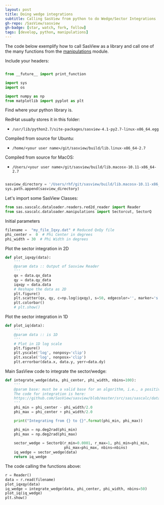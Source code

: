 ```yaml
---
layout: post
title: Doing wedge integrations
subtitle: Calling SasView from python to do Wedge/Sector Integrations
gh-repo: /SasView/sasview
gh-badge: [star, watch, fork, follow]
tags: [develop, python, manipulations]
---
```


The code below exemplify how to call SasView as a library and call one of the many 
functions from the [manipulations](https://github.com/SasView/sasview/blob/master/src/sas/sascalc/dataloader/manipulations.py)
module.

Include your headers:

```python

from __future__ import print_function

import sys
import os

import numpy as np
from matplotlib import pyplot as plt

```

Find where your python library is.

RedHat usually stores it in this folder:
-   `/usr/lib/python2.7/site-packages/sasview-4.1-py2.7-linux-x86_64.egg`

Compiled from source for Ubuntu:
-   `/home/<your user name>/git/sasview/build/lib.linux-x86_64-2.7`

Compiled from source for MacOS:
-   `/Users/<your user name>/git/sasview/build/lib.macosx-10.11-x86_64-2.7`

```python

sasview_directory = '/Users/rhf/git/sasview/build/lib.macosx-10.11-x86_64-2.7'
sys.path.append(sasview_directory)

```

Let's import some SasView Classes:

```python
from sas.sascalc.dataloader.readers.red2d_reader import Reader
from sas.sascalc.dataloader.manipulations import Sectorcut, SectorQ
```

Initial parameters

```python
filename =  "my_file_Iqxy.dat" # Reduced QxQy file
phi_center =  0  # Phi Center in degrees
phi_width = 30  # Phi Width in degrees

```

Plot the sector integration in 2D

```python
def plot_iqxqy(data):
    '''
    @param data :: Output of Sasview Reader
    '''
    qx = data.qx_data
    qy = data.qy_data
    iqxqy = data.data
    # Reshape the data as 2D
    plt.figure()
    plt.scatter(qx, qy, c=np.log(iqxqy), s=50, edgecolor='', marker='s')
    plt.colorbar()
    # plt.show()
```

Plot the sector integration in 1D

```python
def plot_iq(data):
    '''
    @param data :: is 1D
    '''
    # Plot in 1D log scale
    plt.figure()
    plt.yscale('log', nonposy='clip')
    plt.xscale('log', nonposx='clip')
    plt.errorbar(data.x, data.y, yerr=data.dy)

```

Main SasView code to integrate the sector/wedge:


```python
def integrate_wedge(data, phi_center, phi_width, nbins=100):
    '''
    @param base: must be a valid base for an algorithm, i.e., a positive number
    The code for integration is here:
    https://github.com/SasView/sasview/blob/master/src/sas/sascalc/dataloader/manipulations.py
    '''
    phi_min = phi_center - phi_width/2.0
    phi_max = phi_center + phi_width/2.0

    print("Integrating from {} to {}".format(phi_min, phi_max))

    phi_min = np.deg2rad(phi_min)
    phi_max = np.deg2rad(phi_max)
    
    sector_wedge = SectorQ(r_min=0.0001, r_max=1, phi_min=phi_min, 
                           phi_max=phi_max, nbins=nbins)
    iq_wedge = sector_wedge(data)
    return iq_wedge
```

The code calling the functions above:

```python
r = Reader()
data = r.read(filename)
plot_iqxqy(data)
iq_wedge = integrate_wedge(data, phi_center, phi_width, nbins=50)
plot_iq(iq_wedge)
plt.show()

```